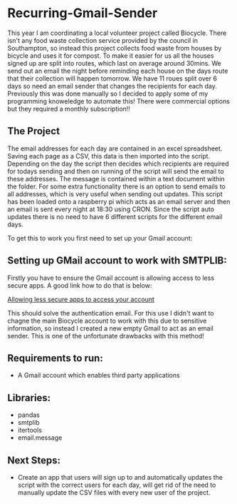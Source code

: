 # Recurring-Gmail-Sender
This year I am coordinating a local volunteer project called Biocycle. There isn't any food waste collection service provided by the council in Southampton, so instead this project collects food waste from houses by bicycle and uses it for compost. To make it easier for us all the houses signed up are split into routes, which last on average around 30mins. We send out an email the night before reminding each house on the days route that their collection will happen tomorrow. We have 11 roues split over 6 days so need an email sender that changes the recipients for each day. Previously this was done manually so I decided to apply some of my programming knoweledge to automate this! There were commercial options but they required a monthly subscription!!

## The Project
The email addresses for each day are contained in an excel spreadsheet. Saving each page as a CSV, this data is then imported into the script. Depending on the day the script then decides which recipients are required for todays sending and then on running of the script will send the email to these addresses. The message is contained within a text document within the folder. For some extra functionality there is an option to send emails to all addresses, which is very useful when sending out updates. This script has been loaded onto a raspberry pi which acts as an email server and then an email is sent every night at 18:30 using CRON. Since the script auto updates there is no need to have 6 different scripts for the different email days.

To get this to work you first need to set up your Gmail account:

## Setting up GMail account to work with SMTPLIB:
Firstly you have to ensure the Gmail account is allowing access to less secure apps. A good link how to do that is below:

[Allowing less secure apps to access your account](https://support.google.com/accounts/answer/6010255)

This should solve the authentication email. For this use I didn't want to chagne the main Biocycle account to work with this due to sensitive information, so instead I created a new empty Gmail to act as an email sender. This is one of the unfortunate drawbacks with this method!

## Requirements to run:
* A Gmail account which enables third party applications

## Libraries:
* pandas
* smtplib
* itertools
* email.message

## Next Steps:
* Create an app that users will sign up to and automatically updates the script with the correct users for each day, will get rid of the need to manually update the CSV files with every new user of the project.
